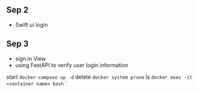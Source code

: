 ## Sep 2
* Swift ui login

## Sep 3
* sign in View
* using FastAPI to verify user login information

start `docker-compose up -d`
delete `docker system prune`
ls `docker exec -it <container name> bash`
`